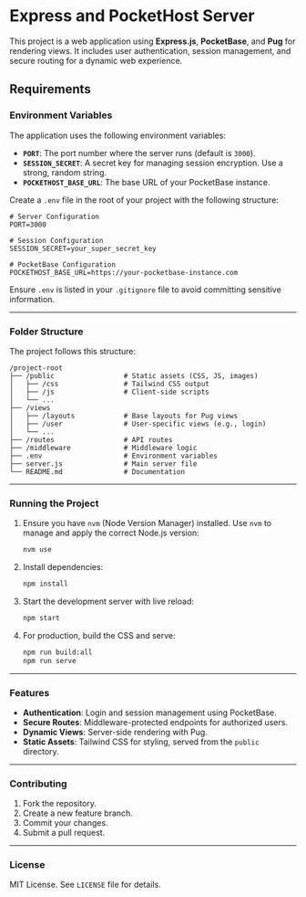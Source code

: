 # Express and PocketHost Server

This project is a web application using **Express.js**, **PocketBase**, and **Pug** for rendering views. It includes user authentication, session management, and secure routing for a dynamic web experience.

## Requirements

### **Environment Variables**
The application uses the following environment variables:

- **`PORT`**: The port number where the server runs (default is `3000`).
- **`SESSION_SECRET`**: A secret key for managing session encryption. Use a strong, random string.
- **`POCKETHOST_BASE_URL`**: The base URL of your PocketBase instance.

Create a `.env` file in the root of your project with the following structure:

```plaintext
# Server Configuration
PORT=3000

# Session Configuration
SESSION_SECRET=your_super_secret_key

# PocketBase Configuration
POCKETHOST_BASE_URL=https://your-pocketbase-instance.com
```

Ensure `.env` is listed in your `.gitignore` file to avoid committing sensitive information.

---

### **Folder Structure**

The project follows this structure:

```
/project-root
├── /public                 # Static assets (CSS, JS, images)
│   ├── /css                # Tailwind CSS output
│   ├── /js                 # Client-side scripts
│   └── ...
├── /views                 
│   ├── /layouts            # Base layouts for Pug views
│   ├── /user               # User-specific views (e.g., login)
│   └── ...
├── /routes                 # API routes
├── /middleware             # Middleware logic
├── .env                    # Environment variables
├── server.js               # Main server file
└── README.md               # Documentation
```

---

### **Running the Project**

1. Ensure you have `nvm` (Node Version Manager) installed. Use `nvm` to manage and apply the correct Node.js version:
   ```bash
   nvm use
   ```

2. Install dependencies:
   ```bash
   npm install
   ```

3. Start the development server with live reload:
   ```bash
   npm start
   ```

4. For production, build the CSS and serve:
   ```bash
   npm run build:all
   npm run serve
   ```

---

### **Features**

- **Authentication**: Login and session management using PocketBase.
- **Secure Routes**: Middleware-protected endpoints for authorized users.
- **Dynamic Views**: Server-side rendering with Pug.
- **Static Assets**: Tailwind CSS for styling, served from the `public` directory.

---

### **Contributing**

1. Fork the repository.
2. Create a new feature branch.
3. Commit your changes.
4. Submit a pull request.

---

### **License**

MIT License. See `LICENSE` file for details.

